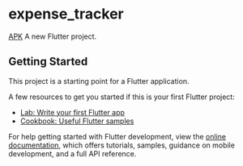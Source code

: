 # expense_tracker
[APK](https://drive.google.com/file/d/1RcUowOKArhKawgCiIJbPt8GPCZfM7nHX/view?usp=sharing)
A new Flutter project.

## Getting Started

This project is a starting point for a Flutter application.

A few resources to get you started if this is your first Flutter project:

- [Lab: Write your first Flutter app](https://docs.flutter.dev/get-started/codelab)
- [Cookbook: Useful Flutter samples](https://docs.flutter.dev/cookbook)

For help getting started with Flutter development, view the
[online documentation](https://docs.flutter.dev/), which offers tutorials,
samples, guidance on mobile development, and a full API reference.
